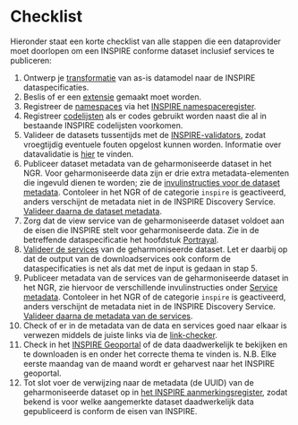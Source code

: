 # Checklist

Hieronder staat een korte checklist van alle stappen die een dataprovider moet doorlopen om een INSPIRE conforme dataset inclusief services te publiceren:

1. Ontwerp je [transformatie](#fasen) van as-is datamodel naar de INSPIRE dataspecificaties.
2. Beslis of er een [extensie](#extensies) gemaakt moet worden.
3. Registreer de [namespaces](#namespace) via het [INSPIRE namespaceregister](#inspire-namespaceregister).
4. Registreer [codelijsten](#codelijsten) als er codes gebruikt worden naast die al in bestaande INSPIRE codelijsten voorkomen.
5. Valideer de datasets tussentijds met de [INSPIRE-validators](#te-gebruiken-validators), zodat vroegtijdig eventuele fouten opgelost kunnen worden. Informatie over datavalidatie is [hier](#conformance-classes-datavalidatie) te vinden.
6. Publiceer dataset metadata van de geharmoniseerde dataset in het NGR. Voor geharmoniseerde data zijn er drie extra metadata-elementen die ingevuld dienen te worden; zie de [invulinstructies voor de dataset metadata](#invulinstructie-dataset-metadata). Contoleer in het NGR of de categorie `inspire` is geactiveerd, anders verschijnt de metadata niet in de INSPIRE Discovery Service. [Valideer daarna de dataset metadata](#metadata-validatie). 
7. Zorg dat de view service van de geharmoniseerde dataset voldoet aan de eisen die INSPIRE stelt voor geharmoniseerde data. Zie in de betreffende dataspecificatie het hoofdstuk [Portrayal](#portrayal). 
8. [Valideer de services](#valideren-services) van de geharmoniseerde dataset. Let er daarbij op dat de output van de downloadservices ook conform de dataspecificaties is net als dat met de input is gedaan in stap 5.
9. Publiceer metadata van de services van de geharmoniseerde dataset in het NGR, zie hiervoor de verschillende invulinstructies onder [Service metadata](#service-metadata). Contoleer in het NGR of de categorie `inspire` is geactiveerd, anders verschijnt de metadata niet in de INSPIRE Discovery Service. [Valideer daarna de metadata van de services](#valideren-metadata-services). 
10. Check of er in de metadata van de data en services goed naar elkaar is verwezen middels de juiste links via de [link-checker](#link-checker).
13. Check in het [INSPIRE Geoportal](#europese-inspire-geoportal) of de data daadwerkelijk te bekijken en te downloaden is en onder het correcte thema te vinden is. N.B. Elke eerste maandag van de maand wordt er geharvest naar het INSPIRE geoportal.
11. Tot slot voer de verwijzing naar de metadata (de UUID) van de geharmoniseerde dataset op in [het INSPIRE aanmerkingsregister](#aanmerkingsregister), zodat bekend is voor welke aangemerkte dataset daadwerkelijk data gepubliceerd is conform de eisen van INSPIRE.
